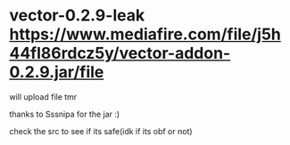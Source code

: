 # vector-0.2.9-leak https://www.mediafire.com/file/j5h44fl86rdcz5y/vector-addon-0.2.9.jar/file

will upload file tmr

thanks to Sssnipa for the jar :)

check the src to see if its safe(idk if its obf or not)

